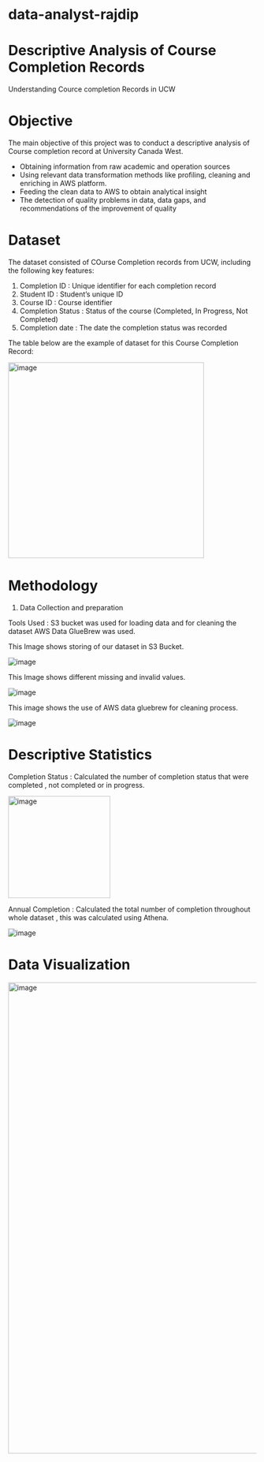 # data-analyst-rajdip
# Descriptive Analysis of Course Completion Records
Understanding Cource completion Records in UCW
# Objective
The main objective of this project was to conduct a descriptive analysis of Course completion record at University Canada West.
- Obtaining information from raw academic and operation sources
- Using relevant data transformation methods like profiling, cleaning and enriching in AWS platform.
- Feeding the clean data to AWS to obtain analytical insight
- The detection of quality problems in data, data gaps, and recommendations of the improvement of quality
# Dataset
The dataset consisted of COurse Completion records from UCW, including the following key features:
1. Completion ID : Unique identifier for each completion record
2. Student ID : Student’s unique ID
3. Course ID : Course identifier
4. Completion Status : Status of the course (Completed, In Progress, Not Completed)
5. Completion date : The date the completion status was recorded

The table below are the example of dataset for this Course Completion Record:

<img width="397" alt="image" src="https://github.com/user-attachments/assets/59a4dfb0-2632-4afd-8a7f-79e798d66994" /> 

# Methodology

1. Data Collection and preparation

Tools Used : S3 bucket was used for loading data and for cleaning the dataset AWS Data GlueBrew was used.

This Image shows storing of our dataset in S3 Bucket.

![image](https://github.com/user-attachments/assets/c28d4cc9-ae61-4f52-a2ec-e6b9c12ae86d)

This Image shows different missing and invalid values.

![image](https://github.com/user-attachments/assets/51c7519a-ad10-4cec-8cd3-9dcaf462af2c)

This image shows the use of AWS data gluebrew for cleaning process.

![image](https://github.com/user-attachments/assets/235c7672-05b2-4ebf-8413-ccc2cf04634e)

# Descriptive Statistics

Completion Status : Calculated the number of completion status that were completed , not completed or in progress.

<img width="207" alt="image" src="https://github.com/user-attachments/assets/282ca1e5-cc4c-47ae-b34b-2017a9b94323" />

Annual Completion : Calculated the total number of completion throughout whole dataset , this was calculated using Athena.

![image](https://github.com/user-attachments/assets/73b267f6-c554-49c8-9c5b-5d7c69889a9b)

# Data Visualization

<img width="956" alt="image" src="https://github.com/user-attachments/assets/2cec570f-85a1-4797-8cf0-60b583110857" />








